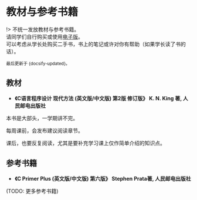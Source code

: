 # 教材与参考书籍

!> 不统一发放教材与参考书籍。</br>
请同学们自行购买或使用[电子版](resources?id=电子书籍)。</br>
可以考虑从学长处购买二手书，书上的笔记或许对你有帮助（如果学长读了书的话）。

<small>最后更新于 {docsify-updated}。</small>

## 教材

- **《C语言程序设计 现代方法 (英文版/中文版) 第2版 修订版》 K. N. King 著, 人民邮电出版社**

本书是大部头，一学期讲不完。

每周课前，会发布建议阅读章节。

课后，也要反复阅读，尤其是要补充学习课上仅作简单介绍的知识点。

## 参考书籍

- **《C Primer Plus (英文版/中文版) 第六版》 Stephen Prata著, 人民邮电出版社**


(TODO: 更多参考书籍)